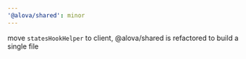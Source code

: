 ```yaml
---
'@alova/shared': minor
---
```


move `statesHookHelper` to client, @alova/shared is refactored to build a single file

